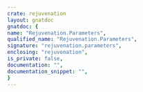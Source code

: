 ```yaml
---
crate: rejuvenation
layout: gnatdoc
gnatdoc: {
name: "Rejuvenation.Parameters",
qualified_name: "Rejuvenation.Parameters",
signature: "rejuvenation.parameters",
enclosing: "rejuvenation",
is_private: false,
documentation: "",
documentation_snippet: "",
}
---
```

